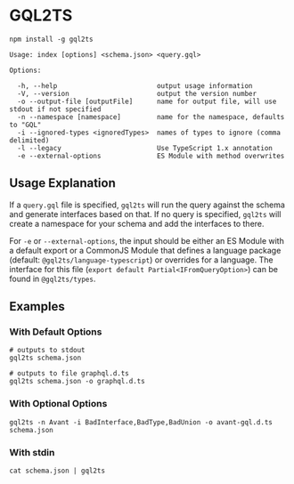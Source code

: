 # GQL2TS

```shell
npm install -g gql2ts
```

```shell
Usage: index [options] <schema.json> <query.gql>

Options:

  -h, --help                         output usage information
  -V, --version                      output the version number
  -o --output-file [outputFile]      name for output file, will use stdout if not specified
  -n --namespace [namespace]         name for the namespace, defaults to "GQL"
  -i --ignored-types <ignoredTypes>  names of types to ignore (comma delimited)
  -l --legacy                        Use TypeScript 1.x annotation
  -e --external-options              ES Module with method overwrites
```

## Usage Explanation

If a `query.gql` file is specified, `gql2ts` will run the query against the schema and generate interfaces based on that. If no query is specified, `gql2ts` will create a namespace for your schema and add the interfaces to there.

For `-e` or `--external-options`, the input should be either an ES Module with a default export or a CommonJS Module that defines a language package (default: `@gql2ts/language-typescript`) or overrides for a language. The interface for this file (`export default Partial<IFromQueryOption>`) can be found in `@gql2ts/types`.

## Examples

### With Default Options

```shell
# outputs to stdout
gql2ts schema.json
```

```shell
# outputs to file graphql.d.ts
gql2ts schema.json -o graphql.d.ts
```


### With Optional Options

```shell
gql2ts -n Avant -i BadInterface,BadType,BadUnion -o avant-gql.d.ts schema.json
```

### With stdin

```shell
cat schema.json | gql2ts
```
